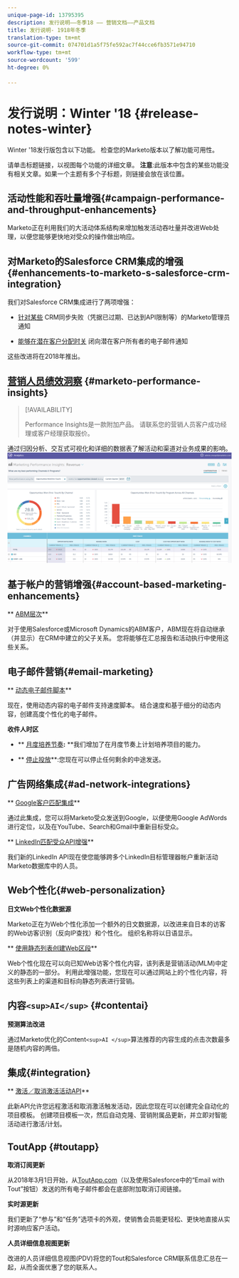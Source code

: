 ```yaml
---
unique-page-id: 13795395
description: 发行说明——冬季18 —— 营销文档——产品文档
title: 发行说明- 1918年冬季
translation-type: tm+mt
source-git-commit: 074701d1a5f75fe592ac7f44cce6fb3571e94710
workflow-type: tm+mt
source-wordcount: '599'
ht-degree: 0%

---
```



# 发行说明：Winter &#39;18 {#release-notes-winter}

Winter &#39;18发行版包含以下功能。 检查您的Marketo版本以了解功能可用性。

请单击标题链接，以视图每个功能的详细文章。 **注意**:此版本中包含的某些功能没有相关文章。如果一个主题有多个子标题，则链接会放在该位置。

## 活动性能和吞吐量增强{#campaign-performance-and-throughput-enhancements}

Marketo正在利用我们的大活动体系结构来增加触发活动吞吐量并改进Web处理，以便您能够更快地对受众的操作做出响应。

## 对Marketo的Salesforce CRM集成的增强{#enhancements-to-marketo-s-salesforce-crm-integration}

我们对Salesforce CRM集成进行了两项增强：

* [针对某些](../../product-docs/core-marketo-concepts/miscellaneous/understanding-notifications/notification-types.md) CRM同步失败（凭据已过期、已达到API限制等）的Marketo管理员通知

* [能够在潜在客户分配时关](../../product-docs/crm-sync/salesforce-sync/setup/optional-steps/turn-off-email-notifications-to-lead-owner.md) 闭向潜在客户所有者的电子邮件通知

这些改进将在2018年推出。

## [营销人员绩效洞察](../../product-docs/reporting/performance-insights/performance-insights-overview.md) {#marketo-performance-insights}

>[!AVAILABILITY]
>
>
>Performance Insights是一款附加产品。 请联系您的营销人员客户成功经理或客户经理获取报价。

通过归因分析、交互式可视化和详细的数据表了解活动和渠道对业务成果的影响。   ![](assets/image2018-2-5-7-3a55-3a46.png)

## 基于帐户的营销增强{#account-based-marketing-enhancements}

** [ABM层次](../../product-docs/account-based-marketing/target/named-accounts/abm-hierarchies.md)**

对于使用Salesforce或Microsoft Dynamics的ABM客户，ABM现在将自动继承（并显示）在CRM中建立的父子关系。 您将能够在汇总报告和活动执行中使用这些关系。

## 电子邮件营销{#email-marketing}

** [动态电子邮件脚本](../../product-docs/email-marketing/general/using-tokens/create-an-email-script-token.md)**

现在，使用动态内容的电子邮件支持速度脚本。 结合速度和基于细分的动态内容，创建高度个性化的电子邮件。

**收件人时区**

* ** [月度培养节奏&#x200B;](../../product-docs/email-marketing/email-programs/email-program-actions/scheduling-with-recipient-time-zone/schedule-email-programs-with-recipient-time-zone.md)**:** **我们增加了在月度节奏上计划培养项目的能力。

* ** [停止投放](../../product-docs/email-marketing/email-programs/email-program-actions/scheduling-with-recipient-time-zone/abort-delivery-of-email-programs-scheduled-with-recipient-time-zone.md)**:您现在可以停止任何剩余的中途发送。

## 广告网络集成{#ad-network-integrations}

** [Google客户匹配集成](../../product-docs/demand-generation/ad-network-integrations/add-google-customer-match-as-a-launchpoint-service.md)**

通过此集成，您可以将Marketo受众发送到Google，以便使用Google AdWords进行定位，以及在YouTube、Search和Gmail中重新目标受众。

** [LinkedIn匹配受众API增强](../../product-docs/demand-generation/ad-network-integrations/add-linkedin-matched-audiences-as-a-launchpoint-service.md)**

我们新的LinkedIn API现在使您能够跨多个LinkedIn目标管理器帐户重新活动Marketo数据库中的人员。

## Web个性化{#web-personalization}

**日文Web个性化数据源**

Marketo正在为Web个性化添加一个额外的日文数据源，以改进来自日本的访客的Web访客识别（反向IP查找）和个性化。 组织名称将以日语显示。

** [使用静态列表创建Web区段](../../product-docs/web-personalization/using-web-segments/create-a-segment-using-a-static-list.md)**

Web个性化现在可以向已知Web访客个性化内容，该列表是营销活动(MLM)中定义的静态的一部分。 利用此增强功能，您现在可以通过网站上的个性化内容，将这些列表上的渠道和目标向静态列表进行营销。

## 内容`<sup>AI</sup>` {#contentai}

**预测算法改进**

通过Marketo优化的Content`<sup>AI </sup>`算法推荐的内容生成的点击次数最多是随机内容的两倍。

## 集成{#integration}

** [激活／取消激活活动API](http://developers.marketo.com/rest-api/assets/campaigns/)**

此新API允许您远程激活和取消激活触发活动，因此您现在可以创建完全自动化的项目模板。 创建项目模板一次，然后自动克隆、营销附属品更新，并立即对智能活动进行激活/计划。

## ToutApp {#toutapp}

**取消订阅更新**

从2018年3月1日开始，从[ToutApp.com](http://ToutApp.com)（以及使用Salesforce中的“Email with Tout”按钮）发送的所有电子邮件都会在底部附加取消订阅链接。

**实时源更新**

我们更新了“参与”和“任务”选项卡的外观，使销售会员能更轻松、更快地直接从实时源响应客户活动。

**人员详细信息视图更新**

改进的人员详细信息视图(PDV)将您的Tout和Salesforce CRM联系信息汇总在一起，从而全面优惠了您的联系人。
